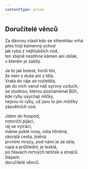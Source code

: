 ```yaml
---
contentType: prose
---
```


## Doručitelé věnců

Za dávnou vlastí kdo se střemhlav vrhá  
přes trojí kamenný schod  
jak ryba z nejhlubších vod,  
ten stejně nestihne kámen ani oblak,  
v kterém je zašitý.

Je to jak bolest, horší tím,  
že není z duše ani z těla.  
Vrata do ráje se rozletěla,  
jak do nich vanul náš syrový vzduch,  
se studnou, kterou poznamenal Bůh,  
kde ryby usychají mlčky,  
nejsou to ryby, už jsou to jen mžičky  
zásvětních vod.

Jdem do hospod,  
notoričtí pijáci,  
ráj se vytrácí,  
máme puklé nosy, ústa hliněná,  
okoralá cesta, jíněná  
prvními mrazy, pod námi je ze skla,  
rupá a průhlední, je lesklá,  
po hlavách mrtvých tetiček a strejců  
šlapem  
doručitelé věnců.
